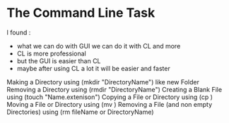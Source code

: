 
# The Command Line Task
I found :
 - what we can do with GUI we can do it with CL and more 
 - CL is more professional 
 - but the GUI is easier than CL
 - maybe after using CL a lot it will be easier and faster
 
 
 Making a Directory using (mkdir "DirectoryName") like new Folder
 Removing a Directory using (rmdir "DirectoryName")
 Creating a Blank File using (touch "Name.extenison")
 Copying a File or Directory using (cp  <source> <destination>)
 Moving a File or Directory using (mv <source> <destination>)
 Removing a File (and non empty Directories) using (rm fileName or DirectoryName)
